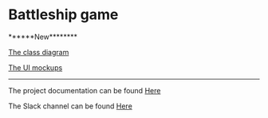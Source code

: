 # Battleship game

<p> ******New******** </p>
<p><a href="https://liveconcordia-my.sharepoint.com/:u:/g/personal/z_angelu_live_concordia_ca/EV-niR3q4qFPi9cgzxnIwekBsx8-F7bIYvK8F2NkjuGF2g?e=ScsFMk/">The class diagram</a></p>
<p><a href="https://liveconcordia-my.sharepoint.com/:u:/g/personal/z_angelu_live_concordia_ca/EVuA_17GLUlNjEo1UH9pkZQBDVy-jdz_sXs08b_dw73XRA?e=zptTdf/">The UI mockups</a></p>

<hr>
<p>
The project documentation can be found <a href="https://liveconcordia-my.sharepoint.com/:f:/g/personal/z_angelu_live_concordia_ca/El6ymUaXCr5CpwWhrMiNrbcBn4lDl7zquVXlIV2IQPEBMg?e=rsfREI">Here</a>
</p>

<p>The Slack channel can be found <a href="https://battleship6441.slack.com/">Here</></p>

  

